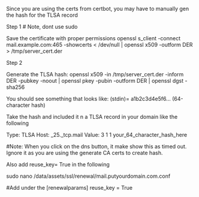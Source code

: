 Since you are using the certs from certbot, you may have to manually gen the hash for the TLSA record

Step 1 # Note, dont use sudo

Save the certificate with proper permissions
openssl s_client -connect mail.example.com:465 -showcerts < /dev/null | openssl x509 -outform DER > /tmp/server_cert.der

Step 2

Generate the TLSA hash:
openssl x509 -in /tmp/server_cert.der -inform DER -pubkey -noout | openssl pkey -pubin -outform DER | openssl dgst -sha256

You should see something that looks like:
(stdin)= a1b2c3d4e5f6... (64-character hash)

Take the hash and included it n a TLSA record in your domain like the following

Type: TLSA
Host: _25._tcp.mail
Value: 3 1 1 your_64_character_hash_here

#Note: When you click on the dns button, it make show this as timed out.  Ignore it as you are using the generate CA certs to create hash.

Also add reuse_key= True in the following 

sudo nano /data/assets/ssl/renewal/mail.putyourdomain.com.conf

#Add under the [renewalparams]
reuse_key = True
